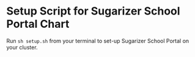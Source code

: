 # Setup Script for Sugarizer School Portal Chart

Run `sh setup.sh` from your terminal to set-up Sugarizer School Portal on your cluster.
